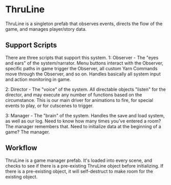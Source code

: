 # ThruLine

ThruLine is a singleton prefab that observes events, directs the flow of the game, and manages player/story data.

## Support Scripts

There are three scripts that support this system.
1: Observer - The "eyes and ears" of the system/narrator.  Menu buttons interact with the Observer, specific paths in game trigger the Observer, all custom Yarn Commands move through the Observer, and so on.  Handles basically all system input and action monitoring in game.

2: Director - The "voice" of the system. All directable objects "listen" for the director, and may execute any number of functions based on the circumstance. This is our main driver for animations to fire, for special events to play, or for cutscenes to trigger.

3: Manager - The "brain" of the system.  Handles the save and load system, as well as our log.  Need to know how many times you've entered a room? The manager remembers that. Need to initialize data at the beginning of a game? The manager.

## Workflow

ThruLine is a game manager prefab.  It's loaded into every scene, and checks to see if there is a pre-existing ThruLine object before initializing.  If there is a pre-existing object, it will self-destruct to make room for the existing object.  
